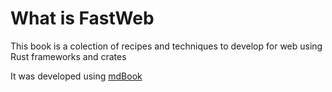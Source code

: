 # What is FastWeb

This book is a colection of recipes and techniques to develop for web using Rust frameworks and crates


It was developed using [mdBook](https://github.com/rust-lang/mdBook)



